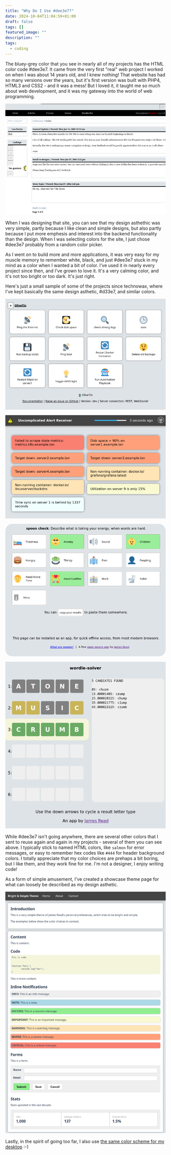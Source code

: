 ```yaml
---
title: "Why Do I Use #dee3e7?"
date: 2024-10-04T11:04:59+01:00
draft: false
tags: []
featured_image: ""
description: ""
tags:
  - coding
---
```


The bluey-grey color that you see in nearly all of my projects has the HTML color code #dee3e7. It came from the very first "real" web project I worked on when I was about 14 years old, and I knew nothing! That website has had so many versions over the years, but it's first version was built with PHP4, HTML3 and CSS2 - and it was a mess! But I loved it, it taught me so much about web development, and it was my gateway into the world of web programming.

![technowax in 2004](technowax-2004.png "technowax in 2004")

When I was designing that site, you can see that my design asthethic was very simple, partly because I like clean and simple designs, but also partly because I put more emphesis and interest into the backend functionality than the design. When I was selecting colors for the site, I just chose #dee3e7 probably from a random color picker.

As I went on to build more and more applications, it was very easy for my muscle memory to remember white, black, and just #dee3e7 stuck in my mind as a color when I wanted a bit of color. I've used it in nearly every project since then, and I've grown to love it. It's a very calming color, and it's not too bright or too dark. It's just right.

Here's just a small sample of some of the projects since technowax, where I've kept basically the same design asthetic, #d33e7, and similar colors.


![OliveTin](OliveTin.png "[OliveTin](https://olivetin.app)")

![uncomplicated-alert-receiver](uar.png "[uncomplicated-alert-receiver](https://github.com/jamesread/uncomplicated-alert-receiver)")

![spoon-check](spoon-check.png "[spoon-check](https://github.com/jamesread/spoon-check)")

![worldle-solver](wordle-solver.png "[wordle-solver](https://github.com/jamesread/wordle-solver)")

While #dee3e7 isn't going anywhere, there are several other colors that I sent to reuse again and again in my projects - several of them you can see above. I typically stick to named HTML colors, like `salmon` for error messages, or easy to remember hex codes like `#444` for header background colors. I totally appreciate that my color choices are prehaps a bit boring, but I like them, and they work fine for me. I'm not a designer, I enjoy writing code!

As a form of simple amusement, I've created a showcase theme page for what can loosely be described as my design asthetic.

![James's Theme](BrightAndSimpleTheme.png "My [Bright And Simple](https://github.com/jamesread/BrightAndSimpleTheme) theme on GitHub.")

Lastly, in the spirit of going too far, I also use [the same color scheme for my desktop](../my-desk-has-6-monitors) :-)
